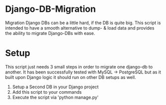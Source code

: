 # Django-DB-Migration
Migration Django DBs can be a little hard, if the DB is quite big. This script is intended to have a smooth alternative to dump- &amp; load data and provides the ability to migrate Django-DBs with ease.

# Setup
This script just needs 3 small steps in order to migrate one django-db to another. It has been successfully tested with MySQL -> PostgreSQL but as it built upon Django logic it should run on other DB setups as well.

1. Setup a Second DB in your Django project
2. Add this script to your commands
3. Execute the script via 'python manage.py'
